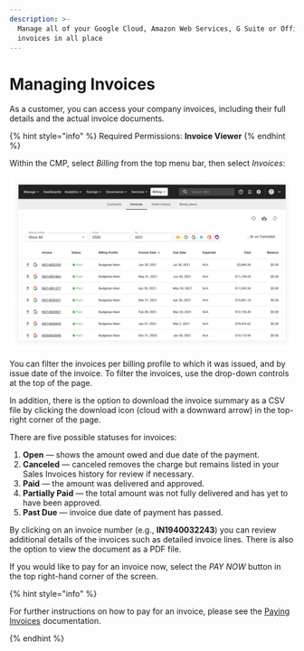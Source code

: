 ```yaml
---
description: >-
  Manage all of your Google Cloud, Amazon Web Services, G Suite or Office 365
  invoices in all place
---
```


# Managing Invoices

As a customer, you can access your company invoices, including their full details and the actual invoice documents.

{% hint style="info" %}
Required Permissions: **Invoice Viewer**
{% endhint %}

Within the CMP, select _Billing_ from the top menu bar, then select _Invoices_:

![A screenshot of the _Invoices_ screen](../.gitbook/assets/cmp-invoices-screen.png)

You can filter the invoices per billing profile to which it was issued, and by issue date of the invoice. To filter the invoices, use the drop-down controls at the top of the page.

In addition, there is the option to download the invoice summary as a CSV file by clicking the download icon (cloud with a downward arrow) in the top-right corner of the page.

There are five possible statuses for invoices:

1. **Open** &mdash; shows the amount owed and due date of the payment.
2. **Canceled** &mdash; canceled removes the charge but remains listed in your Sales Invoices history for review if necessary.
3. **Paid** &mdash; the amount was delivered and approved.
4. **Partially Paid** &mdash; the total amount was not fully delivered and has yet to have been approved.
5. **Past Due** &mdash; invoice due date of payment has passed.

By clicking on an invoice number (e.g., **IN1940032243**) you can review additional details of the invoices such as detailed invoice lines. There is also the option to view the document as a PDF file.

If you would like to pay for an invoice now, select the _PAY NOW_ button in the top right-hand corner of the screen.

{% hint style="info" %}

For further instructions on how to pay for an invoice, please see the [Paying Invoices](paying-invoices-with-credit-card-or-ach.md) documentation.

{% endhint %}
